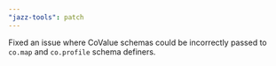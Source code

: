 ```yaml
---
"jazz-tools": patch
---
```


Fixed an issue where CoValue schemas could be incorrectly passed to `co.map` and `co.profile` schema definers.
